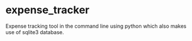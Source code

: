 # expense_tracker
 Expense tracking tool in the command line using python which also makes use of sqlite3 database.
